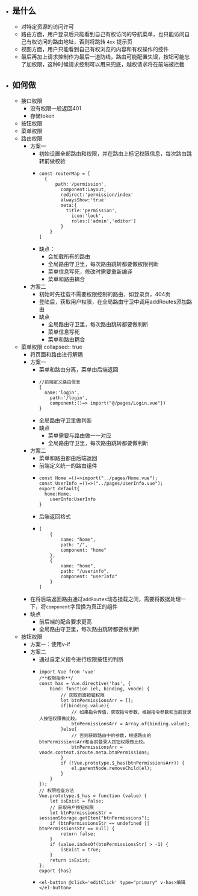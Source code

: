 - ## 是什么
	- 对特定资源的访问许可
	- 路由方面，用户登录后只能看到自己有权访问的导航菜单，也只能访问自己有权访问的路由地址，否则将跳转 `4xx` 提示页
	- 视图方面，用户只能看到自己有权浏览的内容和有权操作的控件
	- 最后再加上请求控制作为最后一道防线，路由可能配置失误，按钮可能忘了加权限，这种时候请求控制可以用来兜底，越权请求将在前端被拦截
- ## 如何做
	- 接口权限
		- 没有权限一般返回401
		- 存储token
	- 按钮权限
	- 菜单权限
	- 路由权限
		- 方案一
			- 初始设置全部路由和权限，并在路由上标记权限信息，每次路由跳转前做校验
			- ```
			  const routerMap = [
			  	{
			      	path:'/permission',
			          component:Layout,
			          redirect:'permission/index'
			          alwaysShow:'true'
			          meta:{
			          	title:'permission',
			              icon:'lock',
			              roles:['admin','editor']
			          }
			      }
			  ]
			  ```
			- 缺点：
				- 会加载所有的路由
				- 全局路由守卫里，每次路由跳转都要做权限判断
				- 菜单信息写死，修改时需要重新编译
				- 菜单和路由耦合
		- 方案二
			- 初始时先挂载不需要权限控制的路由，如登录页，404页
			- 登陆后，获取用户权限，在全局路由守卫中调用addRoutes添加路由
			- 缺点
				- 全局路由守卫里，每次路由跳转都要做判断
				- 菜单信息写死
				- 菜单和路由耦合
	- 菜单权限
	  collapsed:: true
		- 将页面和路由进行解耦
		- 方案一
			- 菜单和路由分离，菜单由后端返回
			- ```
			  //前端定义路由信息
			  {
			  	name:'login',
			      path:'/login',
			      component:()=> import("@/pages/Login.vue"})
			  }
			  ```
			- 全局路由守卫里做判断
			- 缺点
				- 菜单需要与路由做一一对应
				- 全局路由守卫里，每次路由跳转都要做判断
		- 方案二
			- 菜单和路由都由后端返回
			- 前端定义统一的路由组件
			- ```
			  const Home =()=>import("../pages/Home.vue");
			  const UserInfo =()=>("../pages/UserInfo.vue");
			  export default{
			  	home:Home,
			      userInfo:UserInfo
			  }
			  ```
			- 后端返回格式
			- ```
			  [
			      {
			          name: "home",
			          path: "/",
			          component: "home"
			      },
			      {
			          name: "home",
			          path: "/userinfo",
			          component: "userInfo"
			      }
			  ]
			  ```
		- 在将后端返回路由通过`addRoutes`动态挂载之间，需要将数据处理一下，将`component`字段换为真正的组件
		- 缺点
			- 前后端的配合要求更高
			- 全局路由守卫里，每次路由跳转都要做判断
	- 按钮权限
		- 方案一：使用v-if
		- 方案二
			- 通过自定义指令进行权限按钮的判断
			- ```
			  import Vue from 'vue'
			  /**权限指令**/
			  const has = Vue.directive('has', {
			      bind: function (el, binding, vnode) {
			          // 获取页面按钮权限
			          let btnPermissionsArr = [];
			          if(binding.value){
			              // 如果指令传值，获取指令参数，根据指令参数和当前登录人按钮权限做比较。
			              btnPermissionsArr = Array.of(binding.value);
			          }else{
			              // 否则获取路由中的参数，根据路由的btnPermissionsArr和当前登录人按钮权限做比较。
			              btnPermissionsArr = vnode.context.$route.meta.btnPermissions;
			          }
			          if (!Vue.prototype.$_has(btnPermissionsArr)) {
			              el.parentNode.removeChild(el);
			          }
			      }
			  });
			  // 权限检查方法
			  Vue.prototype.$_has = function (value) {
			      let isExist = false;
			      // 获取用户按钮权限
			      let btnPermissionsStr = sessionStorage.getItem("btnPermissions");
			      if (btnPermissionsStr == undefined || btnPermissionsStr == null) {
			          return false;
			      }
			      if (value.indexOf(btnPermissionsStr) > -1) {
			          isExist = true;
			      }
			      return isExist;
			  };
			  export {has}
			  ```
			- ```
			  <el-button @click='editClick' type="primary" v-has>编辑</el-button>
			  ```